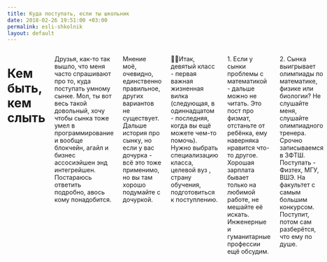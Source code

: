 ```yaml
---
title: Куда поступать, если ты школьник
date: 2018-02-26 19:51:00 +03:00
permalink: esli-shkolnik
layout: default
---
```


<div class="block-1">
<div class="container ">
<div class="row">
<div class="twelve columns">
<h1 class="describe-title">Кем быть, кем слыть</h1>

Друзья, как-то так вышло, что меня часто спрашивают про то, куда поступать умному сынке. Мол, ты вот весь такой довольный, хочу чтобы сынка тоже умел в программирование и вообще блокчейн, агайл и бизнес ассосиэйшен энд интегрейшен. Постараюсь ответить подробно, авось кому понадобится.

Мнение моё, очевидно, единственно правильное, других вариантов не существует. Дальше история про сынку, но если у вас дочурка - всё это тоже применимо, но вы там хорошо подумайте с дочуркой.

👨‍🎓️Итак, девятый класс - первая важная жизненная вилка (следующая, в одиннадцатом - последняя, когда вы ещё можете чем-то помочь). Нужно выбрать специализацию класса, целевой вуз , страну обучения, подготовиться к поступлению.

1\. Если у сынки проблемы с математикой - дальше можно не читать. Это пост про физмат, отстаньте от ребёнка, ему наверняка нравится что-то другое. Хорошая зарплата бывает только на любимой работе, не мешайте её искать. Инженерные и гуманитарные профессии ещё обсудим.

2\. Сынка выигрывает олимпиады по математике, физике или биологии? Не слушайте меня, слушайте олимпиадного тренера. Срочно записываемся в ЗФТШ. Поступать - Физтех, МГУ, ВШЭ. На факультет с самым большим конкурсом. Поступит, потом сам разберётся, что ему по душе.

3\. Если у сынки есть свой план - не слушайте никого, помогайте реализовывать план.

4\. Сынка любит математику и сидеть за компом (и не прячет экран, когда вы заходите) - пора учиться программировать.

5\. Программированию никто не учит, ему учат-ся. Есть вузы (и школы), которые не против, что вы учитесь программировать, но нет заведений, которые учат программировать.

6\. Нужно выучить три языка - Python, JavaScript и HTML. Если в школе учат Pascal - не страшно, вы же учили историю КПСС и не умерли, пусть будет четыре языка. Начинаем на http://heisen.me. Потом уже coursera, подробнее напишу.

7\. Параллельно хорошо бы делать проект - с другом, тренером или учителем. Про этот проект сынка будет рассказывать на собеседовании, с этим проектом он будет выигрывать Шаг в будущее или какой-нибудь другой в-вуз-поступательный конкурс. Если прям совсем нет идей по проекту - ну давайте придумаем.

8\. Кстати, программирование - это навык, а не профессия. Развиваем навык и думаем про то, чем его разбавить - физика, финансы, биология, бизнес, дизайн. Биотех сейчас на взлёте. Хороший вариант - поступить в физмат вуз (не путать с инженерным), расширить сознание математикой, а потом уже определиться, к чему лежит душа. После теорфиза не очень сложно разобраться в чём угодно, правда. Ну и смеяться над шутками про гильбертовы пространства - полезный скилл на собеседованиях.

9\. А может сразу в западный вуз? Нет, если вы задаетесь таким вопросом. В России отличный бесплатный бакалавриат - идём в МГУ, Физтех, ВШЭ до четвёртого курса, потом ещё раз подумаем об эмиграции. Учимся жить без родителей, учим английский по сериалам с субтитрами. Если за границу хочет сынка, а не вы - Стенфорд или MIT. Ещё есть частная гимназия Сколково с программой международного бакалавриата.

10\. Сделаем внушение сынке: быть отличником не стыдно. Это не поможет при поступлении, но является декларацией - я смог договориться со всеми учителями, я научился делать вид, что общительный. Пятёрка по географии может и не пригодится, а вот умение поладить с географичкой - очень.

11\. Ну и не запаривайтесь особо, нервы дороже. Вон там полковник Сандерс в сорок лет зашевелился, и всё у него хорошо, курочек жарит. Сынка тоже как-нибудь сдюжит

</div>
</div>
</div>

</div>